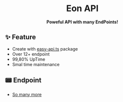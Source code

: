 <div align=center>
 <h1> Eon API </h1> 
 <b>Poweful API with many EndPoints!</b>
</div>

## ✨ Feature 
- Create with [easy-api.ts](https://eats.miduwu.ga) package
- Over 12+ endpoint 
- 99,80% UpTime
- Smal time maintenance

## 📟 Endpoint
- [So many more](https://eon.api/endpoints)

